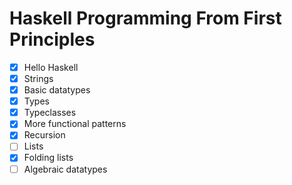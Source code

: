 # Haskell Programming From First Principles

- [x] Hello Haskell
- [x] Strings
- [x] Basic datatypes
- [x] Types
- [x] Typeclasses
- [x] More functional patterns
- [x] Recursion
- [ ] Lists
- [x] Folding lists
- [ ] Algebraic datatypes
